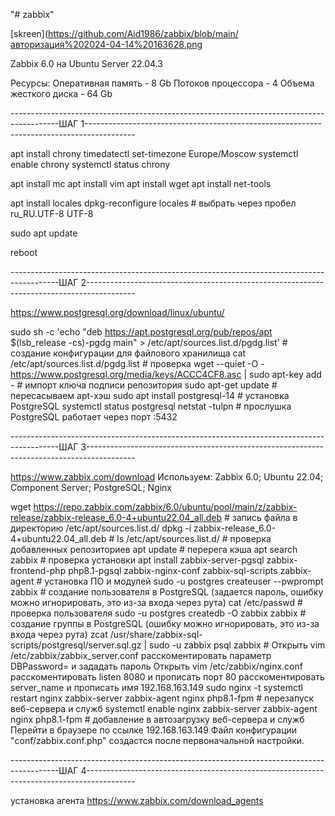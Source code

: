 "# zabbix" 

[skreen](https://github.com/Aid1986/zabbix/blob/main/авторизация%202024-04-14%20163628.png

Zabbix 6.0 на Ubuntu Server 22.04.3

Ресурсы:
Оперативная память - 8 Gb
Потоков процессора - 4
Объема жесткого диска - 64 Gb

------------------------------------------------------------------------------------------ШАГ 1------------------------------------------------------------------------------------------

apt install chrony
timedatectl set-timezone Europe/Moscow
systemctl enable chrony
systemctl status chrony

apt install mc
apt install vim
apt install wget
apt install net-tools

apt install locales
dpkg-reconfigure locales						# выбрать через пробел ru_RU.UTF-8 UTF-8

sudo apt update

reboot

------------------------------------------------------------------------------------------ШАГ 2------------------------------------------------------------------------------------------

https://www.postgresql.org/download/linux/ubuntu/

sudo sh -c 'echo "deb https://apt.postgresql.org/pub/repos/apt $(lsb_release -cs)-pgdg main" > /etc/apt/sources.list.d/pgdg.list'	# создание конфигурации для файлового хранилища
cat /etc/apt/sources.list.d/pgdg.list													# проверка
wget --quiet -O - https://www.postgresql.org/media/keys/ACCC4CF8.asc | sudo apt-key add -						# импорт ключа подписи репозитория
sudo apt-get update															# пересасываем apt-хэш
sudo apt install postgresql-14														# установка PostgreSQL
systemctl status postgresql
netstat -tulpn																# прослушка PostgreSQL работает через порт :5432

------------------------------------------------------------------------------------------ШАГ 3------------------------------------------------------------------------------------------

https://www.zabbix.com/download
Используем: Zabbix 6.0; Ubuntu 22.04; Component Server; PostgreSQL; Nginx

wget https://repo.zabbix.com/zabbix/6.0/ubuntu/pool/main/z/zabbix-release/zabbix-release_6.0-4+ubuntu22.04_all.deb	# запись файла в директорию /etc/apt/sources.list.d/
dpkg -i zabbix-release_6.0-4+ubuntu22.04_all.deb									#
ls /etc/apt/sources.list.d/												# проверка добавленных репозиториев
apt update													            	# перерега кэша
apt search zabbix												        	# проверка установки
apt install zabbix-server-pgsql zabbix-frontend-php php8.1-pgsql zabbix-nginx-conf zabbix-sql-scripts zabbix-agent	# установка ПО и модулей
sudo -u postgres createuser --pwprompt zabbix										# создание пользователя в PostgreSQL (задается пароль, ошибку можно игнорировать, это из-за входа через рута)
cat /etc/passwd													                      	# проверка пользователя
sudo -u postgres createdb -O zabbix zabbix									  	# создание группы в PostgreSQL (ошибку можно игнорировать, это из-за входа через рута)
zcat /usr/share/zabbix-sql-scripts/postgresql/server.sql.gz | sudo -u zabbix psql zabbix			      	#
Открыть vim /etc/zabbix/zabbix_server.conf расскоментировать параметр DBPassword= и зададать пароль
Открыть vim /etc/zabbix/nginx.conf расскоментировать listen 8080 и прописать порт 80 расскоментировать server_name и прописать имя 192.168.163.149
sudo nginx -t
systemctl restart nginx	zabbix-server zabbix-agent nginx php8.1-fpm							# перезапуск веб-сервера и служб
systemctl enable nginx zabbix-server zabbix-agent nginx php8.1-fpm							# добавление в автозагрузку веб-сервера и служб
Перейти в браузере по ссылке 192.168.163.149
Файл конфигурации "conf/zabbix.conf.php" создастся после первоначальной настройки.

------------------------------------------------------------------------------------------ШАГ 4------------------------------------------------------------------------------------------

установка агента
https://www.zabbix.com/download_agents
